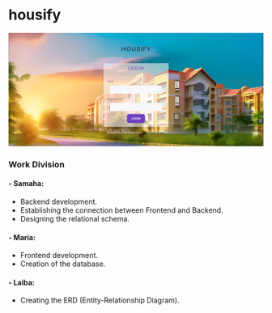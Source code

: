 # housify
![Alt text](image-3.png)

### Work Division
#### - Samaha:
- Backend development.
- Establishing the connection between Frontend and Backend.
- Designing the relational schema.
#### - Maria:
- Frontend development.
- Creation of the database.
#### - Laiba:
- Creating the ERD (Entity-Relationship Diagram).


